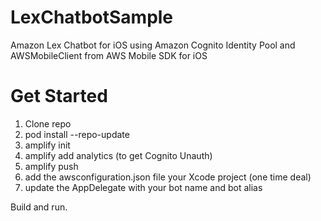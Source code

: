 # LexChatbotSample
Amazon Lex Chatbot for iOS using Amazon Cognito Identity Pool and AWSMobileClient from AWS Mobile SDK for iOS

# Get Started
1. Clone repo
2. pod install --repo-update
3. amplify init
4. amplify add analytics (to get Cognito Unauth)
5. amplify push
6. add the awsconfiguration.json file your Xcode project (one time deal)
7. update the AppDelegate with your bot name and bot alias

Build and run.
